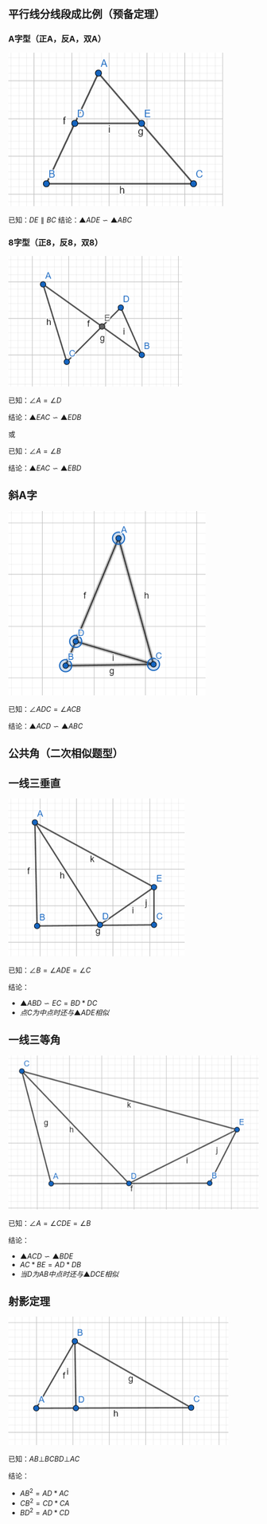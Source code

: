 ## 平行线分线段成比例（预备定理）
### A字型（正A，反A，双A）
![](assets/Pasted%20image%2020230903170614.png)

已知：$DE \parallel BC$
结论：$▲ADE∽▲ABC$

### 8字型（正8，反8，双8）
![](assets/Pasted%20image%2020230724172609.png)

已知：$∠A=∠D$

结论：$▲EAC∽▲EDB$

或

已知：$∠A=∠B$

结论：$▲EAC∽▲EBD$

## 斜A字
![](assets/Pasted%20image%2020230724172224.png)

已知：$∠ADC=∠ACB$

结论：$▲ACD∽▲ABC$


## 公共角（二次相似题型）


## 一线三垂直
![](assets/Pasted%20image%2020230724173150.png)

已知：$∠B=∠ADE=∠C$

结论：
- $▲ABD∽EC=BD*DC$
- $点C为中点时还与▲ADE相似$

## 一线三等角
![](assets/Pasted%20image%2020230724174054.png)

已知：$∠A=∠CDE=∠B$

结论：
- $▲ACD∽▲BDE$
- $AC*BE=AD*DB$
- $当D为AB中点时还与▲DCE相似$

## 射影定理
![](assets/Pasted%20image%2020230724174411.png)

已知：$AB⊥BC BD⊥AC$

结论：
- $AB^2=AD*AC$
- $CB^2=CD*CA$
- $BD^2=AD*CD$
